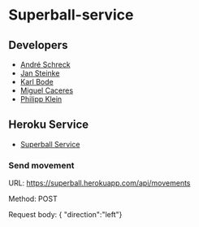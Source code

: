 # Superball-service

## Developers
* <a href="https://github.com/gossie" target="_blank">André Schreck</a>
* <a href="https://github.com/jan-xyz" target="_blank">Jan Steinke </a>
* <a href="https://github.com/kpbode" target="_blank">Karl Bode</a>
* <a href="https://github.com/FoxNeo" target="_blank">Miguel Caceres</a>
* <a href="https://github.com/PhilippKatze" target="_blank">Philipp Klein</a>

## Heroku Service
* <a href="https://superball.herokuapp.com/" target="_blank">Superball Service</a>
### Send movement
URL: https://superball.herokuapp.com/api/movements

Method: POST

Request body: { "direction":"left"}
